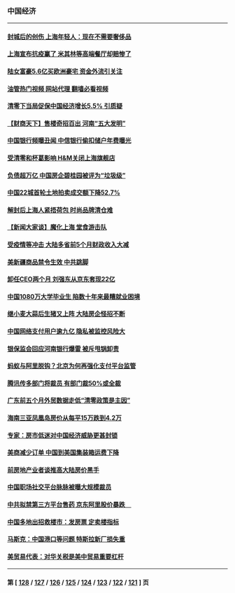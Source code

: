 ### 中国经济
---
#### [封城后的创伤 上海年轻人：现在不需要奢侈品](../../pages/ncid283/n13767076.md?06261245) 
#### [上海宣布抗疫赢了 米其林等高端餐厅却赔惨了](../../pages/ncid283/n13767428.md?06261245) 
#### [陆女富豪5.6亿买欧洲豪宅 资金外流引关注](../../pages/ncid283/n13767225.md?06261245) 
#### [油管热门视频 网站代理 翻墙必看视频](http://209.222.30.114:81/youtube.html?06261245)
#### [清零下当局促保中国经济增长5.5% 引质疑](../../pages/ncid283/n13767075.md?06261245) 
#### [【财商天下】售楼奇招百出 河南“五大发明”](../../pages/ncid283/n13766878.md?06261245) 
#### [中国银行频曝丑闻 中信银行偷扣储户年费曝光](../../pages/ncid283/n13766967.md?06261245) 
#### [受清零和杯葛影响 H&M关闭上海旗舰店](../../pages/ncid283/n13766908.md?06261245) 
#### [负债超万亿 中国房企碧桂园被评为“垃圾级”](../../pages/ncid283/n13766919.md?06261245) 
#### [中国22城首轮土地拍卖成交额下降52.7%](../../pages/ncid283/n13766802.md?06261245) 
#### [解封后上海人紧捂荷包 时尚品牌清仓难](../../pages/ncid283/n13766680.md?06261245) 
#### [【新闻大家谈】魔化上海 堂食游击队](../../pages/ncid283/n13766703.md?06261245) 
#### [受疫情等冲击 大陆多省前5个月财政收入大减](../../pages/ncid283/n13766608.md?06261245) 
#### [美新疆商品禁令生效 中共跳脚](../../pages/ncid283/n13766308.md?06261245) 
#### [卸任CEO两个月 刘强东从京东套现22亿](../../pages/ncid283/n13766494.md?06261245) 
#### [中国1080万大学毕业生 陷数十年来最糟就业困境](../../pages/ncid283/n13765911.md?06261245) 
#### [继小麦大蒜后生猪又上阵 大陆房企怪招不断](../../pages/ncid283/n13766037.md?06261245) 
#### [中国网络支付用户逾九亿 隐私被监控风险大](../../pages/ncid283/n13766166.md?06261245) 
#### [银保监会回应河南银行爆雷 被斥甩锅卸责](../../pages/ncid283/n13765974.md?06261245) 
#### [蚂蚁与阿里脱钩？北京为何再强化支付平台监管](../../pages/ncid283/n13765997.md?06261245) 
#### [腾讯传多部门将裁员 有部门裁50%或全裁](../../pages/ncid283/n13766047.md?06261245) 
#### [广东前五个月外贸数据走低“清零政策是主因”](../../pages/ncid283/n13765833.md?06261245) 
#### [海南三亚凤凰岛房价从每平15万跌到4.2万](../../pages/ncid283/n13765703.md?06261245) 
#### [专家：房市低迷对中国经济威胁更甚封锁](../../pages/ncid283/n13765712.md?06261245) 
#### [美商减少订单 中国到美国集装箱运费下降](../../pages/ncid283/n13765508.md?06261245) 
#### [前房地产业者谈推高大陆房价黑手](../../pages/ncid283/n13765393.md?06261245) 
#### [中国职场社交平台脉脉被曝大规模裁员](../../pages/ncid283/n13765400.md?06261245) 
#### [中共拟禁第三方平台售药 京东阿里股价暴跌　](../../pages/ncid283/n13765301.md?06261245) 
#### [中国多地出招救楼市：发房票 定卖楼指标](../../pages/ncid283/n13765324.md?06261245) 
#### [马斯克：中国港口等问题 特斯拉新厂损失重](../../pages/ncid283/n13765364.md?06261245) 
#### [美贸易代表：对华关税是美中贸易重要杠杆](../../pages/ncid283/n13765279.md?06261245) 

---
#### 第 [ [128](./128.md?06261245) / [127](./127.md?06261245) / [126](./126.md?06261245) / [125](./125.md?06261245) / [124](./124.md?06261245) / [123](./123.md?06261245) / [122](./122.md?06261245) / [121](./121.md?06261245) ] 页
